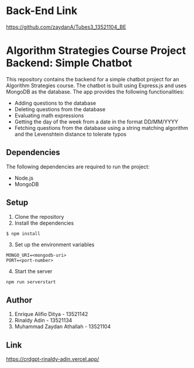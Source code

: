 # Back-End Link
https://github.com/zaydanA/Tubes3_13521104_BE

# Algorithm Strategies Course Project Backend: Simple Chatbot
This repository contains the backend for a simple chatbot project for an Algorithm Strategies course. The chatbot is built using Express.js and uses MongoDB as the database. The app provides the following functionalities:

- Adding questions to the database
- Deleting questions from the database
- Evaluating math expressions
- Getting the day of the week from a date in the format DD/MM/YYYY
- Fetching questions from the database using a string matching algorithm and the Levenshtein distance to tolerate typos

## Dependencies
The following dependencies are required to run the project:
- Node.js
- MongoDB

## Setup
1. Clone the repository
2. Install the dependencies
```bash
$ npm install
```
3. Set up the environment variables
```
MONGO_URI=<mongodb-uri>
PORT=<port-number>
```
4. Start the server
```
npm run serverstart
```

## Author
1. Enrique Alifio Ditya - 13521142
2. Rinaldy Adin - 13521134
3. Muhammad Zaydan Athallah - 13521104

## Link
https://crdgpt-rinaldy-adin.vercel.app/
